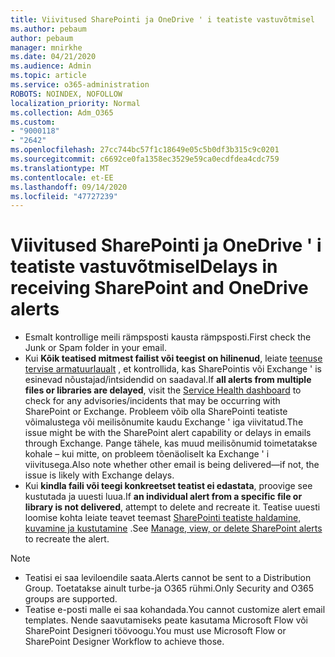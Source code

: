 ```yaml
---
title: Viivitused SharePointi ja OneDrive ' i teatiste vastuvõtmisel
ms.author: pebaum
author: pebaum
manager: mnirkhe
ms.date: 04/21/2020
ms.audience: Admin
ms.topic: article
ms.service: o365-administration
ROBOTS: NOINDEX, NOFOLLOW
localization_priority: Normal
ms.collection: Adm_O365
ms.custom:
- "9000118"
- "2642"
ms.openlocfilehash: 27cc744bc57f1c18649e05c5b0df3b315c9c0201
ms.sourcegitcommit: c6692ce0fa1358ec3529e59ca0ecdfdea4cdc759
ms.translationtype: MT
ms.contentlocale: et-EE
ms.lasthandoff: 09/14/2020
ms.locfileid: "47727239"
---
```

# <a name="delays-in-receiving-sharepoint-and-onedrive-alerts"></a><span data-ttu-id="dfca2-102">Viivitused SharePointi ja OneDrive ' i teatiste vastuvõtmisel</span><span class="sxs-lookup"><span data-stu-id="dfca2-102">Delays in receiving SharePoint and OneDrive alerts</span></span>

- <span data-ttu-id="dfca2-103">Esmalt kontrollige meili rämpsposti kausta rämpsposti.</span><span class="sxs-lookup"><span data-stu-id="dfca2-103">First check the Junk or Spam folder in your email.</span></span>
- <span data-ttu-id="dfca2-104">Kui **Kõik teatised mitmest failist või teegist on hilinenud**, leiate [teenuse tervise armatuurlaualt](https://portal.office.com/adminportal/home?ref=/servicehealth) , et kontrollida, kas SharePointis või Exchange ' is esinevad nõustajad/intsidendid on saadaval.</span><span class="sxs-lookup"><span data-stu-id="dfca2-104">If **all alerts from multiple files or libraries are delayed**, visit the [Service Health dashboard](https://portal.office.com/adminportal/home?ref=/servicehealth) to check for any advisories/incidents that may be occurring with SharePoint or Exchange.</span></span> <span data-ttu-id="dfca2-105">Probleem võib olla SharePointi teatiste võimalustega või meilisõnumite kaudu Exchange ' iga viivitatud.</span><span class="sxs-lookup"><span data-stu-id="dfca2-105">The issue might be with the SharePoint alert capability or delays in emails through Exchange.</span></span> <span data-ttu-id="dfca2-106">Pange tähele, kas muud meilisõnumid toimetatakse kohale – kui mitte, on probleem tõenäoliselt ka Exchange ' i viivitusega.</span><span class="sxs-lookup"><span data-stu-id="dfca2-106">Also note whether other email is being delivered—if not, the issue is likely with Exchange delays.</span></span>
- <span data-ttu-id="dfca2-107">Kui **kindla faili või teegi konkreetset teatist ei edastata**, proovige see kustutada ja uuesti luua.</span><span class="sxs-lookup"><span data-stu-id="dfca2-107">If **an individual alert from a specific file or library is not delivered**, attempt to delete and recreate it.</span></span> <span data-ttu-id="dfca2-108">Teatise uuesti loomise kohta leiate teavet teemast [SharePointi teatiste haldamine, kuvamine ja kustutamine](https://support.microsoft.com/office/99dfb19c-9a90-4a8c-aba1-aa8c8afb0de2) .</span><span class="sxs-lookup"><span data-stu-id="dfca2-108">See [Manage, view, or delete SharePoint alerts](https://support.microsoft.com/office/99dfb19c-9a90-4a8c-aba1-aa8c8afb0de2) to recreate the alert.</span></span>

> [!NOTE]
> - <span data-ttu-id="dfca2-109">Teatisi ei saa leviloendile saata.</span><span class="sxs-lookup"><span data-stu-id="dfca2-109">Alerts cannot be sent to a Distribution Group.</span></span> <span data-ttu-id="dfca2-110">Toetatakse ainult turbe-ja O365 rühmi.</span><span class="sxs-lookup"><span data-stu-id="dfca2-110">Only Security and O365 groups are supported.</span></span>
> - <span data-ttu-id="dfca2-111">Teatise e-posti malle ei saa kohandada.</span><span class="sxs-lookup"><span data-stu-id="dfca2-111">You cannot customize alert email templates.</span></span> <span data-ttu-id="dfca2-112">Nende saavutamiseks peate kasutama Microsoft Flow või SharePoint Designeri töövoogu.</span><span class="sxs-lookup"><span data-stu-id="dfca2-112">You must use Microsoft Flow or SharePoint Designer Workflow to achieve those.</span></span>
